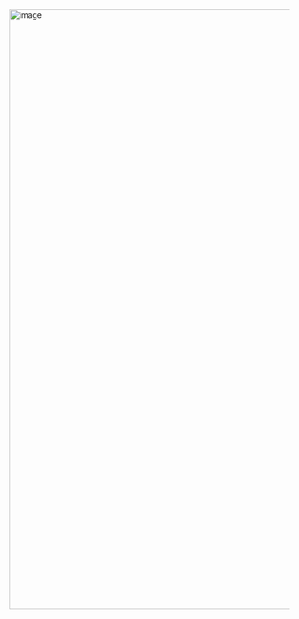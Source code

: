 <img width="1920" height="1080" alt="image" src="https://github.com/user-attachments/assets/40f4aa87-3203-4c47-9216-34bcb2dd0263" />


